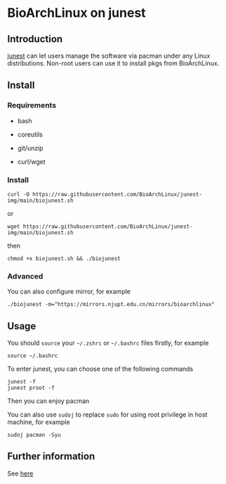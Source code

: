 # BioArchLinux on junest

## Introduction

[junest](https://github.com/fsquillace/junest) can let users manage the software via pacman under any Linux distributions. Non-root users can use it to install pkgs from BioArchLinux.

## Install

### Requirements

- bash

- coreutils

- git/unzip

- curl/wget

### Install

```
curl -O https://raw.githubusercontent.com/BioArchLinux/junest-img/main/biojunest.sh
```

or 

```
wget https://raw.githubusercontent.com/BioArchLinux/junest-img/main/biojunest.sh
```

then 

```
chmod +x biojunest.sh && ./biojunest
```

### Advanced

You can also configure mirror, for example

```
./biojunest -m="https://mirrors.njupt.edu.cn/mirrors/bioarchlinux"
```

## Usage

You should `source` your `~/.zshrc` or `~/.bashrc` files firstly, for example

```
source ~/.bashrc
```

To enter junest, you can choose one of the following commands

```
junest -f
junest proot -f
```

Then you can enjoy pacman

You can also use `sudoj` to replace `sudo` for using root privilege in host machine, for example

```
sudoj pacman -Syu
```

## Further information

See [here](https://github.com/fsquillace/junest)
